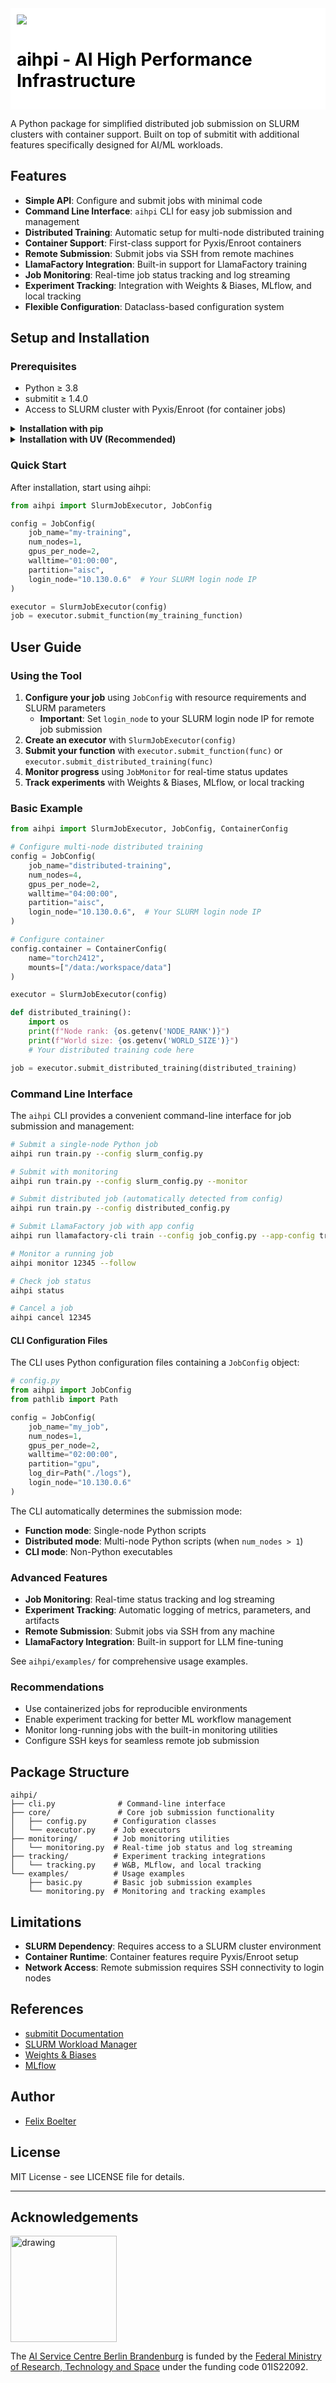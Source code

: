 <div style="background-color: #ffffff; color: #000000; padding: 10px;">
<img src="00_aisc/img/logo_aisc_bmftr.jpg">
<h1>aihpi - AI High Performance Infrastructure
</div>

A Python package for simplified distributed job submission on SLURM clusters with container support. Built on top of submitit with additional features specifically designed for AI/ML workloads.

## Features

- **Simple API**: Configure and submit jobs with minimal code
- **Command Line Interface**: `aihpi` CLI for easy job submission and management
- **Distributed Training**: Automatic setup for multi-node distributed training
- **Container Support**: First-class support for Pyxis/Enroot containers
- **Remote Submission**: Submit jobs via SSH from remote machines
- **LlamaFactory Integration**: Built-in support for LlamaFactory training
- **Job Monitoring**: Real-time job status tracking and log streaming
- **Experiment Tracking**: Integration with Weights & Biases, MLflow, and local tracking
- **Flexible Configuration**: Dataclass-based configuration system

## Setup and Installation

### Prerequisites

- Python ≥ 3.8
- submitit ≥ 1.4.0
- Access to SLURM cluster with Pyxis/Enroot (for container jobs)

<details>
<summary><strong>Installation with pip</strong></summary>

1. Clone the repository:
   ```bash
   git clone https://github.com/aihpi/aihpi-cluster.git
   cd aihpi-cluster
   ```

2. Install the package:
   ```bash
   # Basic installation
   pip install -e .
   
   # With experiment tracking support
   pip install -e ".[tracking]"
   
   # With all optional dependencies
   pip install -e ".[all]"
   ```
</details>

<details>
<summary><strong>Installation with UV (Recommended)</strong></summary>

[UV](https://docs.astral.sh/uv/) is a fast Python package manager that provides better dependency resolution and faster installs:

1. Install UV (if not already installed):
   ```bash
   curl -LsSf https://astral.sh/uv/install.sh | sh
   # or
   pip install uv
   ```

2. Clone and setup:
   ```bash
   git clone https://github.com/aihpi/aihpi-cluster.git
   cd aihpi-cluster
   ```

3. Install with UV:
   ```bash
   # Basic installation
   uv pip install -e .
   
   # With experiment tracking support
   uv pip install -e ".[tracking]"
   
   # With all optional dependencies (recommended)
   uv pip install -e ".[all]"
   ```
</details>

### Quick Start

After installation, start using aihpi:
   ```python
   from aihpi import SlurmJobExecutor, JobConfig
   
   config = JobConfig(
       job_name="my-training",
       num_nodes=1,
       gpus_per_node=2,
       walltime="01:00:00",
       partition="aisc",
       login_node="10.130.0.6"  # Your SLURM login node IP
   )
   
   executor = SlurmJobExecutor(config)
   job = executor.submit_function(my_training_function)
   ```

## User Guide

### Using the Tool

1. **Configure your job** using `JobConfig` with resource requirements and SLURM parameters
   - **Important**: Set `login_node` to your SLURM login node IP for remote job submission
2. **Create an executor** with `SlurmJobExecutor(config)`
3. **Submit your function** with `executor.submit_function(func)` or `executor.submit_distributed_training(func)`
4. **Monitor progress** using `JobMonitor` for real-time status updates
5. **Track experiments** with Weights & Biases, MLflow, or local tracking

### Basic Example

```python
from aihpi import SlurmJobExecutor, JobConfig, ContainerConfig

# Configure multi-node distributed training
config = JobConfig(
    job_name="distributed-training",
    num_nodes=4,
    gpus_per_node=2,
    walltime="04:00:00",
    partition="aisc",
    login_node="10.130.0.6",  # Your SLURM login node IP
)

# Configure container
config.container = ContainerConfig(
    name="torch2412",
    mounts=["/data:/workspace/data"]
)

executor = SlurmJobExecutor(config)

def distributed_training():
    import os
    print(f"Node rank: {os.getenv('NODE_RANK')}")
    print(f"World size: {os.getenv('WORLD_SIZE')}")
    # Your distributed training code here

job = executor.submit_distributed_training(distributed_training)
```

### Command Line Interface

The `aihpi` CLI provides a convenient command-line interface for job submission and management:

```bash
# Submit a single-node Python job
aihpi run train.py --config slurm_config.py

# Submit with monitoring
aihpi run train.py --config slurm_config.py --monitor

# Submit distributed job (automatically detected from config)
aihpi run train.py --config distributed_config.py

# Submit LlamaFactory job with app config
aihpi run llamafactory-cli train --config job_config.py --app-config train.yaml

# Monitor a running job
aihpi monitor 12345 --follow

# Check job status
aihpi status

# Cancel a job
aihpi cancel 12345
```

#### CLI Configuration Files

The CLI uses Python configuration files containing a `JobConfig` object:

```python
# config.py
from aihpi import JobConfig
from pathlib import Path

config = JobConfig(
    job_name="my_job",
    num_nodes=1,
    gpus_per_node=2,
    walltime="02:00:00",
    partition="gpu",
    log_dir=Path("./logs"),
    login_node="10.130.0.6"
)
```

The CLI automatically determines the submission mode:
- **Function mode**: Single-node Python scripts
- **Distributed mode**: Multi-node Python scripts (when `num_nodes > 1`) 
- **CLI mode**: Non-Python executables

### Advanced Features

- **Job Monitoring**: Real-time status tracking and log streaming
- **Experiment Tracking**: Automatic logging of metrics, parameters, and artifacts
- **Remote Submission**: Submit jobs via SSH from any machine
- **LlamaFactory Integration**: Built-in support for LLM fine-tuning

See `aihpi/examples/` for comprehensive usage examples.

### Recommendations

- Use containerized jobs for reproducible environments
- Enable experiment tracking for better ML workflow management  
- Monitor long-running jobs with the built-in monitoring utilities
- Configure SSH keys for seamless remote job submission

## Package Structure

```
aihpi/
├── cli.py              # Command-line interface
├── core/               # Core job submission functionality
│   ├── config.py      # Configuration classes
│   └── executor.py    # Job executors
├── monitoring/        # Job monitoring utilities
│   └── monitoring.py  # Real-time job status and log streaming
├── tracking/          # Experiment tracking integrations
│   └── tracking.py    # W&B, MLflow, and local tracking
└── examples/          # Usage examples
    ├── basic.py       # Basic job submission examples
    └── monitoring.py  # Monitoring and tracking examples
```

## Limitations

- **SLURM Dependency**: Requires access to a SLURM cluster environment
- **Container Runtime**: Container features require Pyxis/Enroot setup
- **Network Access**: Remote submission requires SSH connectivity to login nodes

## References

- [submitit Documentation](https://github.com/facebookincubator/submitit)
- [SLURM Workload Manager](https://slurm.schedmd.com/)
- [Weights & Biases](https://wandb.ai/)
- [MLflow](https://mlflow.org/)

## Author
- [Felix Boelter](https://hpi.de/kisz)

## License

MIT License - see LICENSE file for details.

---

## Acknowledgements
<img src="00_aisc/img/logo_bmftr_de.png" alt="drawing" style="width:170px;"/>

The [AI Service Centre Berlin Brandenburg](http://hpi.de/kisz) is funded by the [Federal Ministry of Research, Technology and Space](https://www.bmbf.de/) under the funding code 01IS22092.